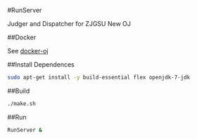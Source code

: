 #RunServer

Judger and Dispatcher for ZJGSU New OJ

##Docker

See [docker-oj](https://github.com/ZJGSU-Open-Source/docker-oj)

##Install Dependences
```bash
sudo apt-get install -y build-essential flex openjdk-7-jdk 
```

##Build
```bash
./make.sh
```

##Run
```bash
RunServer &
```
